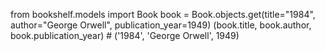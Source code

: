 from bookshelf.models import Book
book = Book.objects.get(title="1984", author="George Orwell", publication_year=1949)
(book.title, book.author, book.publication_year)  # ('1984', 'George Orwell', 1949)
